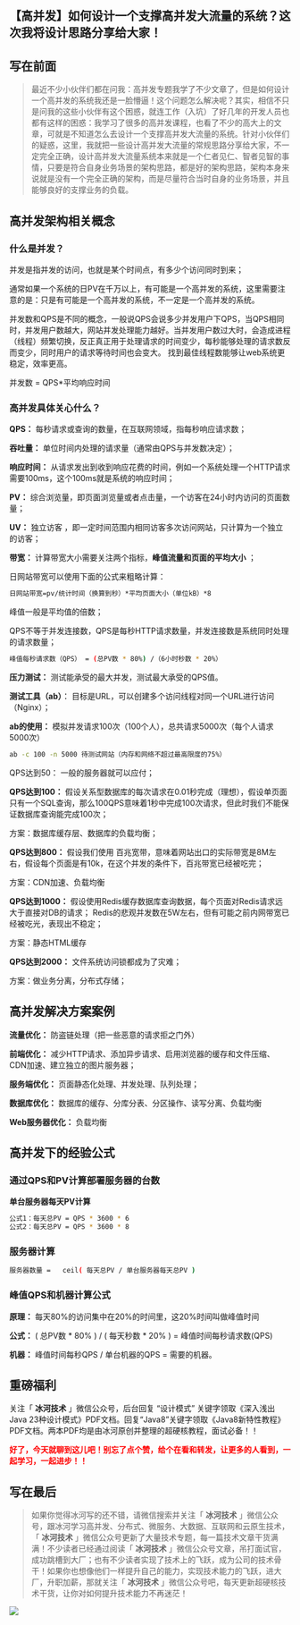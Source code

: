 ## 【高并发】如何设计一个支撑高并发大流量的系统？这次我将设计思路分享给大家！

## 写在前面

> 最近不少小伙伴们都在问我：高并发专题我学了不少文章了，但是如何设计一个高并发的系统我还是一脸懵逼！这个问题怎么解决呢？其实，相信不只是问我的这些小伙伴有这个困惑，就连工作（入坑）了好几年的开发人员也都有这样的困惑：我学习了很多的高并发课程，也看了不少的高大上的文章，可就是不知道怎么去设计一个支撑高并发大流量的系统。针对小伙伴们的疑惑，这里，我就把一些设计高并发大流量的常规思路分享给大家，不一定完全正确，设计高并发大流量系统本来就是一个仁者见仁、智者见智的事情，只要是符合自身业务场景的架构思路，都是好的架构思路，架构本身来说就是没有一个完全正确的架构，而是尽量符合当时自身的业务场景，并且能够良好的支撑业务的负载。

## 高并发架构相关概念

### 什么是并发？

并发是指并发的访问，也就是某个时间点，有多少个访问同时到来；

通常如果一个系统的日PV在千万以上，有可能是一个高并发的系统，这里需要注意的是：只是有可能是一个高并发的系统，不一定是一个高并发的系统。

并发数和QPS是不同的概念，一般说QPS会说多少并发用户下QPS，当QPS相同时，并发用户数越大，网站并发处理能力越好。当并发用户数过大时，会造成进程（线程）频繁切换，反正真正用于处理请求的时间变少，每秒能够处理的请求数反而变少，同时用户的请求等待时间也会变大。 找到最佳线程数能够让web系统更稳定，效率更高。

并发数 = QPS*平均响应时间

### 高并发具体关心什么？

**QPS：** 每秒请求或查询的数量，在互联网领域，指每秒响应请求数；

**吞吐量：** 单位时间内处理的请求量（通常由QPS与并发数决定）；

**响应时间：** 从请求发出到收到响应花费的时间，例如一个系统处理一个HTTP请求需要100ms，这个100ms就是系统的响应时间；

**PV：** 综合浏览量，即页面浏览量或者点击量，一个访客在24小时内访问的页面数量；

**UV：** 独立访客 ，即一定时间范围内相同访客多次访问网站，只计算为一个独立的访客；

**带宽：** 计算带宽大小需要关注两个指标，**峰值流量和页面的平均大小** ；

日网站带宽可以使用下面的公式来粗略计算： 

```bash
日网站带宽=pv/统计时间（换算到秒）*平均页面大小（单位kB）*8
```

峰值一般是平均值的倍数；

QPS不等于并发连接数，QPS是每秒HTTP请求数量，并发连接数是系统同时处理的请求数量；

```bash
峰值每秒请求数（QPS） = (总PV数 * 80%) /（6小时秒数 * 20%）
```

**压力测试：** 测试能承受的最大并发，测试最大承受的QPS值。

**测试工具（ab）**： 目标是URL，可以创建多个访问线程对同一个URL进行访问（Nginx）；

**ab的使用：** 模拟并发请求100次（100个人），总共请求5000次（每个人请求5000次）

```bash
ab -c 100 -n 5000 待测试网站（内存和网络不超过最高限度的75%）
```

QPS达到50： 一般的服务器就可以应付；

**QPS达到100：** 假设关系型数据库的每次请求在0.01秒完成（理想），假设单页面只有一个SQL查询，那么100QPS意味着1秒中完成100次请求，但此时我们不能保证数据库查询能完成100次；

方案：数据库缓存层、数据库的负载均衡；

**QPS达到800：** 假设我们使用 百兆宽带，意味着网站出口的实际带宽是8M左右，假设每个页面是有10k，在这个并发的条件下，百兆带宽已经被吃完；

方案：CDN加速、负载均衡

**QPS达到1000：** 假设使用Redis缓存数据库查询数据，每个页面对Redis请求远大于直接对DB的请求；
Redis的悲观并发数在5W左右，但有可能之前内网带宽已经被吃光，表现出不稳定；

方案：静态HTML缓存

**QPS达到2000：** 文件系统访问锁都成为了灾难；

方案：做业务分离，分布式存储；

## 高并发解决方案案例

**流量优化：** 防盗链处理（把一些恶意的请求拒之门外）

**前端优化：** 减少HTTP请求、添加异步请求、启用浏览器的缓存和文件压缩、CDN加速、建立独立的图片服务器；

**服务端优化：** 页面静态化处理、并发处理、队列处理；

**数据库优化：** 数据库的缓存、分库分表、分区操作、读写分离、负载均衡

**Web服务器优化：** 负载均衡

## 高并发下的经验公式

### 通过QPS和PV计算部署服务器的台数

**单台服务器每天PV计算**

```bash
公式1：每天总PV = QPS * 3600 * 6
公式2：每天总PV = QPS * 3600 * 8
```

### 服务器计算

```bash
服务器数量 =   ceil( 每天总PV / 单台服务器每天总PV )
```

### 峰值QPS和机器计算公式

**原理：** 每天80%的访问集中在20%的时间里，这20%时间叫做峰值时间

**公式：** ( 总PV数 * 80% ) / ( 每天秒数 * 20% ) = 峰值时间每秒请求数(QPS)

**机器：** 峰值时间每秒QPS / 单台机器的QPS   = 需要的机器。

## 重磅福利

关注「 **冰河技术** 」微信公众号，后台回复 “设计模式” 关键字领取《深入浅出Java 23种设计模式》PDF文档。回复“Java8”关键字领取《Java8新特性教程》PDF文档。两本PDF均是由冰河原创并整理的超硬核教程，面试必备！！

<font color="#FF0000">**好了，今天就聊到这儿吧！别忘了点个赞，给个在看和转发，让更多的人看到，一起学习，一起进步！！**</font>

## 写在最后

> 如果你觉得冰河写的还不错，请微信搜索并关注「 **冰河技术** 」微信公众号，跟冰河学习高并发、分布式、微服务、大数据、互联网和云原生技术，「 **冰河技术** 」微信公众号更新了大量技术专题，每一篇技术文章干货满满！不少读者已经通过阅读「 **冰河技术** 」微信公众号文章，吊打面试官，成功跳槽到大厂；也有不少读者实现了技术上的飞跃，成为公司的技术骨干！如果你也想像他们一样提升自己的能力，实现技术能力的飞跃，进大厂，升职加薪，那就关注「 **冰河技术** 」微信公众号吧，每天更新超硬核技术干货，让你对如何提升技术能力不再迷茫！


![](https://img-blog.csdnimg.cn/20200906013715889.png)